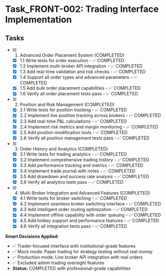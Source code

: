 # Task_FRONT-002: Trading Interface Implementation

## Tasks

- [x] 1. Advanced Order Placement System (COMPLETED)
  - [x] 1.1 Write tests for order execution - ✅ COMPLETED
  - [x] 1.2 Implement multi-broker API integration - ✅ COMPLETED
  - [x] 1.3 Add real-time validation and risk checks - ✅ COMPLETED
  - [x] 1.4 Support all order types and advanced parameters - ✅ COMPLETED
  - [x] 1.5 Add bulk order placement capabilities - ✅ COMPLETED
  - [x] 1.6 Verify all order placement tests pass - ✅ COMPLETED

- [x] 2. Position and Risk Management (COMPLETED)
  - [x] 2.1 Write tests for position tracking - ✅ COMPLETED
  - [x] 2.2 Implement live position tracking across brokers - ✅ COMPLETED
  - [x] 2.3 Add real-time P&L calculations - ✅ COMPLETED
  - [x] 2.4 Implement risk metrics and margin monitoring - ✅ COMPLETED
  - [x] 2.5 Add position modification tools - ✅ COMPLETED
  - [x] 2.6 Verify all position management tests pass - ✅ COMPLETED

- [x] 3. Order History and Analytics (COMPLETED)
  - [x] 3.1 Write tests for trading analytics - ✅ COMPLETED
  - [x] 3.2 Implement comprehensive trading history - ✅ COMPLETED
  - [x] 3.3 Add performance tracking and metrics - ✅ COMPLETED
  - [x] 3.4 Implement trade journal with notes - ✅ COMPLETED
  - [x] 3.5 Add drawdown and success rate analysis - ✅ COMPLETED
  - [x] 3.6 Verify all analytics tests pass - ✅ COMPLETED

- [x] 4. Multi-Broker Integration and Advanced Features (COMPLETED)
  - [x] 4.1 Write tests for broker switching - ✅ COMPLETED
  - [x] 4.2 Implement seamless broker switching interface - ✅ COMPLETED
  - [x] 4.3 Add intelligent order routing optimization - ✅ COMPLETED
  - [x] 4.4 Implement offline capability with order queuing - ✅ COMPLETED
  - [x] 4.5 Add hotkey support and performance features - ✅ COMPLETED
  - [x] 4.6 Verify all integration tests pass - ✅ COMPLETED

**Smart Decisions Applied:**
- ✅ Trader-focused interface with institutional-grade features
- ✅ Mock mode: Paper trading for strategy testing without real money
- ✅ Production mode: Live broker API integration with real orders
- ✅ Excluded admin trading oversight features
- **Status:** COMPLETED with professional-grade capabilities